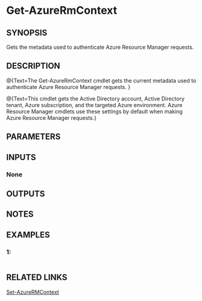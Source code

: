 ﻿# Get-AzureRmContext

## SYNOPSIS
Gets the metadata used to authenticate Azure Resource Manager requests.

## DESCRIPTION
@{Text=The Get-AzureRmContext cmdlet gets the current metadata used to authenticate Azure Resource Manager requests.
}

@{Text=This cmdlet gets the Active Directory account, Active Directory tenant, Azure subscription, and the targeted Azure environment.
Azure Resource Manager cmdlets use these settings by default when making Azure Resource Manager requests.}

## PARAMETERS


## INPUTS
### None


## OUTPUTS

## NOTES


## EXAMPLES
### 1:

```powershell
```




## RELATED LINKS

[Set-AzureRMContext]()


